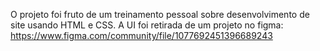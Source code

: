 O projeto foi fruto de um treinamento pessoal sobre desenvolvimento de site usando HTML e CSS.
A UI foi retirada de um projeto no figma: https://www.figma.com/community/file/1077692451396689243
